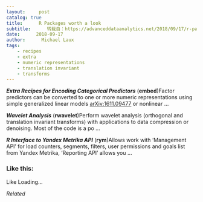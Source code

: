 ```yaml
---
layout:     post
catalog: true
title:      R Packages worth a look
subtitle:      转载自：https://advanceddataanalytics.net/2018/09/17/r-packages-worth-a-look-1275/
date:      2018-09-17
author:      Michael Laux
tags:
    - recipes
    - extra
    - numeric representations
    - translation invariant
    - transforms
---
```


***Extra Recipes for Encoding Categorical Predictors*** (**embed**)Factor predictors can be converted to one or more numeric representations using simple generalized linear models <arXiv:1611.09477> or nonlinear …

***Wavelet Analysis*** (**rwavelet**)Perform wavelet analysis (orthogonal and translation invariant transforms) with applications to data compression or denoising. Most of the code is a po …

***R Interface to Yandex Metrika API*** (**rym**)Allows work with ‘Management API’ for load counters, segments, filters, user permissions and goals list from Yandex Metrika, ‘Reporting API’ allows you …





### Like this:

Like Loading...


*Related*

